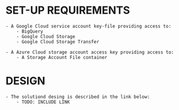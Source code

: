 # SET-UP REQUIREMENTS
    - A Google Cloud service account key-file providing access to:
        - BigQuery
        - Google Cloud Storage
        - Google Cloud Storage Transfer

    - A Azure Cloud storage account access key providing access to:
        - A Storage Account File container

# DESIGN
    - The solutiond desing is described in the link below:
        - TODO: INCLUDE LINK
